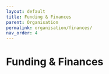 ```yaml
---
layout: default
title: Funding & Finances
parent: Organisation
permalink: organisation/finances/
nav_order: 4
---
```


<h1>Funding & Finances</h1>

